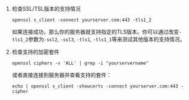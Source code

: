 1. 检查SSL/TSL版本的支持情况

   ```shell
   openssl s_client -connect yourserver.com:443 -tls1_2
   ```

   如果连接成功，那么你的服务器就支持指定的TLS版本。你可以通过改变`-tls1_2`参数为`-ssl2`, `-ssl3`, `-tls1`, `-tls1_1`等来测试其他版本的支持情况。

2. 检查支持的加密套件

   ```shell
   openssl ciphers -v 'ALL' | grep -i "yourservername"
   ```

   或者直接连接到服务器并查看支持的套件：

   ```shell
   echo | openssl s_client -showcerts -connect yourserver.com:443 -cipher
   ```
